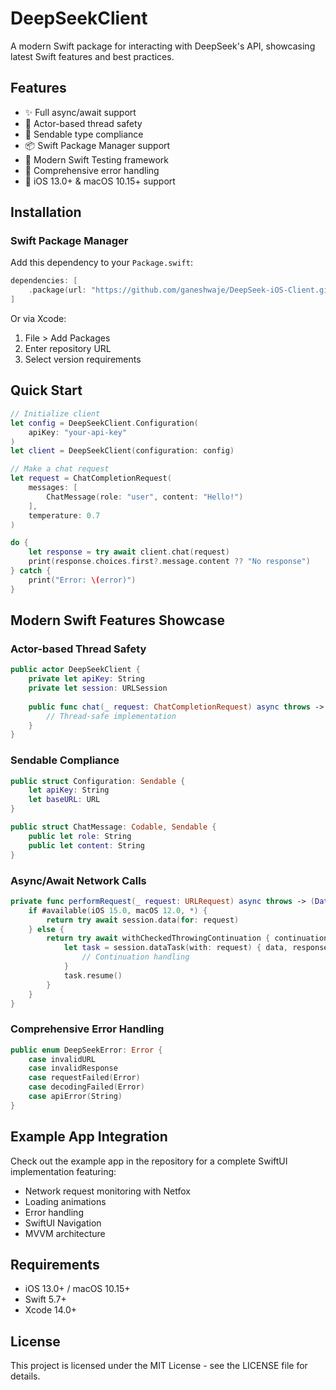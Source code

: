
# DeepSeekClient

A modern Swift package for interacting with DeepSeek's API, showcasing latest Swift features and best practices.

## Features

- ✨ Full async/await support
- 🔐 Actor-based thread safety
- 🎯 Sendable type compliance
- 📦 Swift Package Manager support
- 🧪 Modern Swift Testing framework
- 🔄 Comprehensive error handling
- 📱 iOS 13.0+ & macOS 10.15+ support

## Installation

### Swift Package Manager

Add this dependency to your `Package.swift`:

```swift
dependencies: [
    .package(url: "https://github.com/ganeshwaje/DeepSeek-iOS-Client.git", from: "1.0.0")
]
```

Or via Xcode:
1. File > Add Packages
2. Enter repository URL
3. Select version requirements

## Quick Start

```swift
// Initialize client
let config = DeepSeekClient.Configuration(
    apiKey: "your-api-key"
)
let client = DeepSeekClient(configuration: config)

// Make a chat request
let request = ChatCompletionRequest(
    messages: [
        ChatMessage(role: "user", content: "Hello!")
    ],
    temperature: 0.7
)

do {
    let response = try await client.chat(request)
    print(response.choices.first?.message.content ?? "No response")
} catch {
    print("Error: \(error)")
}
```

## Modern Swift Features Showcase

### Actor-based Thread Safety

```swift
public actor DeepSeekClient {
    private let apiKey: String
    private let session: URLSession
    
    public func chat(_ request: ChatCompletionRequest) async throws -> ChatCompletionResponse {
        // Thread-safe implementation
    }
}
```

### Sendable Compliance

```swift
public struct Configuration: Sendable {
    let apiKey: String
    let baseURL: URL
}

public struct ChatMessage: Codable, Sendable {
    public let role: String
    public let content: String
}
```

### Async/Await Network Calls

```swift
private func performRequest(_ request: URLRequest) async throws -> (Data, URLResponse) {
    if #available(iOS 15.0, macOS 12.0, *) {
        return try await session.data(for: request)
    } else {
        return try await withCheckedThrowingContinuation { continuation in
            let task = session.dataTask(with: request) { data, response, error in
                // Continuation handling
            }
            task.resume()
        }
    }
}
```

### Comprehensive Error Handling

```swift
public enum DeepSeekError: Error {
    case invalidURL
    case invalidResponse
    case requestFailed(Error)
    case decodingFailed(Error)
    case apiError(String)
}
```

## Example App Integration

Check out the example app in the repository for a complete SwiftUI implementation featuring:
- Network request monitoring with Netfox
- Loading animations
- Error handling
- SwiftUI Navigation
- MVVM architecture

## Requirements

- iOS 13.0+ / macOS 10.15+
- Swift 5.7+
- Xcode 14.0+

## License

This project is licensed under the MIT License - see the LICENSE file for details.
